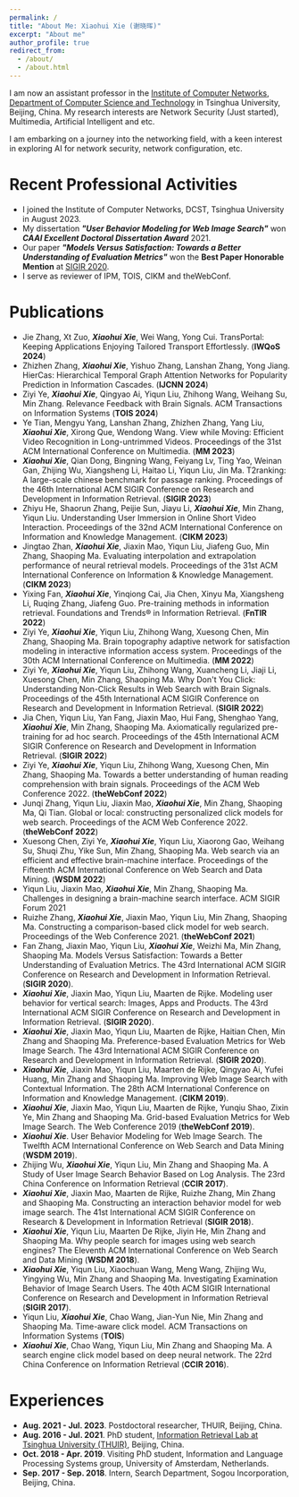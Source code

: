 ```yaml
---
permalink: /
title: "About Me: Xiaohui Xie (谢晓晖)"
excerpt: "About me"
author_profile: true
redirect_from: 
  - /about/
  - /about.html
---
```


I am now an assistant professor in the [Institute of Computer Networks](https://www.cs.tsinghua.edu.cn/csen/info/1057/3818.htm), [Department of Computer Science and Technology](http://www.cs.tsinghua.edu.cn) in Tsinghua University, Beijing, China. My research interests are Network Security (Just started), Multimedia, Artificial Intelligent and etc.

I am embarking on a journey into the networking field, with a keen interest in exploring AI for network security, network configuration, etc.

Recent Professional Activities
======
* I joined the Institute of Computer Networks, DCST, Tsinghua University in August 2023.
* My dissertation ***"User Behavior Modeling for Web Image Search"*** won ***CAAI Excellent Doctoral Dissertation Award*** 2021.
* Our paper ***"Models Versus Satisfaction: Towards a Better Understanding of Evaluation Metrics"*** won the **Best Paper Honorable Mention** at [SIGIR 2020](https://sigir.org/sigir2020/). 
* I serve as reviewer of IPM, TOIS, CIKM and theWebConf.

Publications
======
* Jie Zhang, Xt Zuo, ***Xiaohui Xie***, Wei Wang, Yong Cui. TransPortal: Keeping Applications Enjoying Tailored Transport Effortlessly. (**IWQoS 2024**)
* Zhizhen Zhang, ***Xiaohui Xie***, Yishuo Zhang, Lanshan Zhang, Yong Jiang. HierCas: Hierarchical Temporal Graph Attention Networks for Popularity Prediction in Information Cascades. (**IJCNN 2024**)
* Ziyi Ye, ***Xiaohui Xie***, Qingyao Ai, Yiqun Liu, Zhihong Wang, Weihang Su, Min Zhang. Relevance Feedback with Brain Signals. ACM Transactions on Information Systems (**TOIS 2024**)
* Ye Tian, Mengyu Yang, Lanshan Zhang, Zhizhen Zhang, Yang Liu, ***Xiaohui Xie***, Xirong Que, Wendong Wang. View while Moving: Efficient Video Recognition in Long-untrimmed Videos. Proceedings of the 31st ACM International Conference on Multimedia. (**MM 2023**)
* ***Xiaohui Xie***, Qian Dong, Bingning Wang, Feiyang Lv, Ting Yao, Weinan Gan, Zhijing Wu, Xiangsheng Li, Haitao Li, Yiqun Liu, Jin Ma. T2ranking: A large-scale chinese benchmark for passage ranking. Proceedings of the 46th International ACM SIGIR Conference on Research and Development in Information Retrieval. (**SIGIR 2023**)
* Zhiyu He, Shaorun Zhang, Peijie Sun, Jiayu Li, ***Xiaohui Xie***, Min Zhang, Yiqun Liu. Understanding User Immersion in Online Short Video Interaction. Proceedings of the 32nd ACM International Conference on Information and Knowledge Management. (**CIKM 2023**)
* Jingtao Zhan, ***Xiaohui Xie***, Jiaxin Mao, Yiqun Liu, Jiafeng Guo, Min Zhang, Shaoping Ma. Evaluating interpolation and extrapolation performance of neural retrieval models. Proceedings of the 31st ACM International Conference on Information & Knowledge Management. (**CIKM 2023**)
* Yixing Fan, ***Xiaohui Xie***, Yinqiong Cai, Jia Chen, Xinyu Ma, Xiangsheng Li, Ruqing Zhang, Jiafeng Guo. Pre-training methods in information retrieval.  Foundations and Trends® in Information Retrieval. (**FnTIR 2022**)
* Ziyi Ye, ***Xiaohui Xie***, Yiqun Liu, Zhihong Wang, Xuesong Chen, Min Zhang, Shaoping Ma. Brain topography adaptive network for satisfaction modeling in interactive information access system. Proceedings of the 30th ACM International Conference on Multimedia. (**MM 2022**)
* Ziyi Ye, ***Xiaohui Xie***, Yiqun Liu, Zhihong Wang, Xuancheng Li, Jiaji Li, Xuesong Chen, Min Zhang, Shaoping Ma. Why Don't You Click: Understanding Non-Click Results in Web Search with Brain Signals. Proceedings of the 45th International ACM SIGIR Conference on Research and Development in Information Retrieval. (**SIGIR 2022**)
* Jia Chen, Yiqun Liu, Yan Fang, Jiaxin Mao, Hui Fang, Shenghao Yang, ***Xiaohui Xie***, Min Zhang, Shaoping Ma. Axiomatically regularized pre-training for ad hoc search. Proceedings of the 45th International ACM SIGIR Conference on Research and Development in Information Retrieval. (**SIGIR 2022**)
* Ziyi Ye, ***Xiaohui Xie***, Yiqun Liu, Zhihong Wang, Xuesong Chen, Min Zhang, Shaoping Ma. Towards a better understanding of human reading comprehension with brain signals. Proceedings of the ACM Web Conference 2022. (**theWebConf 2022**)
* Junqi Zhang, Yiqun Liu, Jiaxin Mao, ***Xiaohui Xie***, Min Zhang, Shaoping Ma, Qi Tian. Global or local: constructing personalized click models for web search. Proceedings of the ACM Web Conference 2022. (**theWebConf 2022**)
* Xuesong Chen, Ziyi Ye, ***Xiaohui Xie***, Yiqun Liu, Xiaorong Gao, Weihang Su, Shuqi Zhu, Yike Sun, Min Zhang, Shaoping Ma. Web search via an efficient and effective brain-machine interface. Proceedings of the Fifteenth ACM International Conference on Web Search and Data Mining. (**WSDM 2022**)
* Yiqun Liu, Jiaxin Mao, ***Xiaohui Xie***, Min Zhang, Shaoping Ma. Challenges in designing a brain-machine search interface. ACM SIGIR Forum 2021
* Ruizhe Zhang, ***Xiaohui Xie***, Jiaxin Mao, Yiqun Liu, Min Zhang, Shaoping Ma. Constructing a comparison-based click model for web search. Proceedings of the Web Conference 2021. (**theWebConf 2021**)
* Fan Zhang, Jiaxin Mao, Yiqun Liu, ***Xiaohui Xie***, Weizhi Ma, Min Zhang, Shaoping Ma. Models Versus Satisfaction: Towards a Better Understanding of Evaluation Metrics. The 43rd International ACM SIGIR Conference on Research and Development in Information Retrieval. (**SIGIR 2020**). 
* ***Xiaohui Xie***, Jiaxin Mao, Yiqun Liu, Maarten de Rijke. Modeling user behavior for vertical search: Images, Apps and Products. The 43rd International ACM SIGIR Conference on Research and Development in Information Retrieval. (**SIGIR 2020**).
* ***Xiaohui Xie***, Jiaxin Mao, Yiqun Liu, Maarten de Rijke, Haitian Chen, Min Zhang and Shaoping Ma. Preference-based Evaluation Metrics for Web Image Search. The 43rd International ACM SIGIR Conference on Research and Development in Information Retrieval. (**SIGIR 2020**).
* ***Xiaohui Xie***, Jiaxin Mao, Yiqun Liu, Maarten de Rijke, Qingyao Ai, Yufei Huang, Min Zhang and Shaoping Ma. Improving Web Image Search with Contextual Information. The 28th ACM International Conference on Information and Knowledge Management. (**CIKM 2019**).
* ***Xiaohui Xie***, Jiaxin Mao, Yiqun Liu, Maarten de Rijke, Yunqiu Shao, Zixin Ye, Min Zhang and Shaoping Ma. Grid-based Evaluation Metrics for Web Image Search. The Web Conference 2019 (**theWebConf 2019**). 
* ***Xiaohui Xie***. User Behavior Modeling for Web Image Search. The Twelfth ACM International Conference on Web Search and Data Mining (**WSDM 2019**).
* Zhijing Wu, ***Xiaohui Xie***, Yiqun Liu, Min Zhang and Shaoping Ma. A Study of User Image Search Behavior Based on Log Analysis. The 23rd China Conference on Information Retrieval (**CCIR 2017**).
* ***Xiaohui Xie***, Jiaxin Mao, Maarten de Rijke, Ruizhe Zhang, Min Zhang and Shaoping Ma. Constructing an interaction behavior model for web image search. The 41st International ACM SIGIR Conference on Research & Development in Information Retrieval (**SIGIR 2018**).
* ***Xiaohui Xie***, Yiqun Liu, Maarten De Rijke, Jiyin He, Min Zhang and Shaoping Ma. Why people search for images using web search engines? The Eleventh ACM International Conference on Web Search and Data Mining (**WSDM 2018**). 
* ***Xiaohui Xie***, Yiqun Liu, Xiaochuan Wang, Meng Wang, Zhijing Wu, Yingying Wu, Min Zhang and Shaoping Ma. Investigating Examination Behavior of Image Search Users. The 40th ACM SIGIR International Conference on Research and Development in Information Retrieval (**SIGIR 2017**).
* Yiqun Liu, ***Xiaohui Xie***, Chao Wang, Jian-Yun Nie, Min Zhang and Shaoping Ma. Time-aware click model. ACM Transactions on Information Systems (**TOIS**)
* ***Xiaohui Xie***, Chao Wang, Yiqun Liu, Min Zhang and Shaoping Ma. A search engine click model based on deep neural network. The 22rd China Conference on Information Retrieval (**CCIR 2016**).

Experiences
======
* **Aug. 2021 - Jul. 2023**. Postdoctoral researcher, THUIR, Beijing, China.
* **Aug. 2016 - Jul. 2021**. PhD student, [Information Retrieval Lab at Tsinghua University (THUIR)](http://www.thuir.cn/), Beijing, China.
* **Oct. 2018 - Apr. 2019**. Visiting PhD student, Information and Language Processing Systems group, University of Amsterdam, Netherlands.
* **Sep. 2017 - Sep. 2018**. Intern, Search Department, Sogou Incorporation, Beijing, China.
